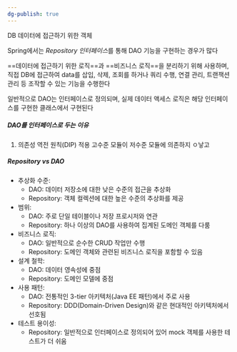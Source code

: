 ```yaml
---
dg-publish: true
---
```

DB 데이터에 접근하기 위한 객체

Spring에서는 *Repository 인터페이스*를 통해 DAO 기능을 구현하는 경우가 많다

==데이터에 접근하기 위한 로직==과 ==비즈니스 로직==을 분리하기 위해 사용하며,
직접 DB에 접근하여 data를 삽입, 삭제, 조회를 하거나 쿼리 수행, 연결 관리, 트랜잭션 관리 등 조작할 수 있는 기능을 수행한다

일반적으로 DAO는 인터페이스로 정의되며, 실제 데이터 액세스 로직은 해당 인터페이스를 구현한 클래스에서 구현된다

##### DAO를 인터페이스로 두는 이유
1) 의존성 역전 원칙(DIP) 적용
   고수준 모듈이 저수준 모듈에 의존하지 ㅇ낳고
##### Repository vs DAO

- 추상화 수준:
    - DAO: 데이터 저장소에 대한 낮은 수준의 접근을 추상화
    - Repository: 객체 컬렉션에 대한 높은 수준의 추상화를 제공
- 범위:
    - DAO: 주로 단일 테이블이나 저장 프로시저와 연관
    - Repository: 하나 이상의 DAO를 사용하여 집계된 도메인 객체를 다룸
- 비즈니스 로직:
    - DAO: 일반적으로 순수한 CRUD 작업만 수행
    - Repository: 도메인 객체와 관련된 비즈니스 로직을 포함할 수 있음
- 설계 철학:
    - DAO: 데이터 영속성에 중점
    - Repository: 도메인 모델에 중점
- 사용 패턴:
    - DAO: 전통적인 3-tier 아키텍처(Java EE 패턴)에서 주로 사용
    - Repository: DDD(Domain-Driven Design)와 같은 현대적인 아키텍처에서 선호됨
- 테스트 용이성:
    - Repository: 일반적으로 인터페이스로 정의되어 있어 mock 객체를 사용한 테스트가 더 쉬움


```java

```